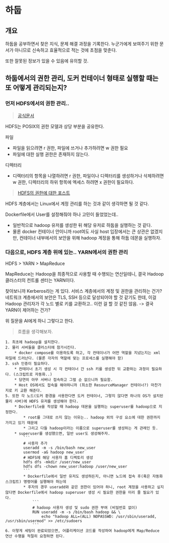 # 하둡

## 개요

하둡을 공부하면서 찾은 지식, 문제 해결 과정을 기록한다.
누군가에게 보여주기 위한 문서가 아니므로 신속하고 효율적으로 적는 것에 초점을 맞춘다.

또한 잘못된 정보가 있을 수 있음에 유의할 것.

## 하둡에서의 권한 관리, 도커 컨테이너 형태로 실행할 때는 또 어떻게 관리되는지?

### 먼저 HDFS에서의 권한 관리..

> [공식문서](https://hadoop.apache.org/docs/stable/hadoop-project-dist/hadoop-hdfs/HdfsPermissionsGuide.html)

HDFS는 POSIX의 권한 모델과 상당 부분을 공유한다.

파일
* 파일을 읽으려면 r 권한, 파일에 쓰거나 추가하려면 w 권한 필요
* 파일에 대한 실행 권한은 존재하지 않는다.

디렉터리
* 디렉터리의 항목을 나열하려면 r 권한, 파일이나 디렉터리를 생성하거나 삭제하려면 w 권한, 디렉터리의 하위 항목에 엑세스 하려면 x 권한이 필요하다.

> [HDFS의 권한에 대한 포스트](https://m.blog.naver.com/PostView.naver?isHttpsRedirect=true&blogId=thislover&logNo=220963687570)

HDFS 계층에서는 Linux에서 계정 관리를 하는 것과 같이 생각하면 될 것 같다.

Dockerfile에서 User를 설정해줘야 하나 고민이 들었었는데..
* 일반적으로 hadoop 유저를 생성한 뒤 해당 유저로 하둡을 실행하는 것 같다.
* 물론 docker 컨테이너 안이니까 root여도 사실 host 입장에서는 큰 상관은 없겠지만, 컨테이너 내부에서의 보안을 위해 hadoop 계정을 통해 하둡 데몬을 실행하자.

### 다음으로, HDFS 계층 위에 있는.. YARN에서의 권한 관리

HDFS > YARN > MapReduce

MapReduce는 Hadoop을 최종적으로 사용할 때 수행되는 연산일테니, 결국 Hadoop 클러스터의 컨트롤 센터는 YARN이다.

찾아보니까 Kerberos라는 게 있다. 서비스 계층에서의 계정 및 권한을 관리하는 건가?
네트워크 계층에서의 보안은 TLS, SSH 등으로 달성되어야 할 것 같기도 한데, 이걸 Hadoop 관리자가 각 노드 별로 키를 교환하고.. 이런 걸 할 것 같진 않음.
-> 결국 YARN이 제어하는 건가?

위 질문을 AI에게 하니 그렇다고 한다.

> 흐름을 생각해보자.
```
1. 최초에 hadoop을 설치한다.
2. 물리 서버들을 클러스터에 참가시킨다.
    * docker compose를 이용하도록 하고, 각 컨테이너가 어떤 역할을 지녔는지는 xml 파일에 드러난다. (물론 각자의 역할에 맞는 프로세스를 실행해야 함)
3. ssh 인증이 필요하다. 
    * 컨테이너 초기 생성 시 각 컨테이너 간 ssh 키를 생성한 뒤 교환하는 과정이 필요하다. (스크립트로 자동화..)
    * 당연히 아무 서버나 접속하고 그럴 순 없으니까 필요함.
    * Host OS에서도 접속을 해야하니까 (최소한 ResourceManager 컨테이너?) 마찬가지로 키 교환 해준다.
5. 또한 각 노드(도커 환경을 사용한다면 도커 컨테이너, 그렇지 않다면 하나의 OS가 설치된 물리 서버)에 HDFS 유저를 생성해야 한다.
    * Dockerfile을 작성할 때 hadoop 데몬을 실행하는 superuser를 hadoop으로 지정한다.
        * root를 그대로 쓰지 않는 이유는.. hadoop 외의 구성 요소에 대한 권한까지 가지고 있기 때문에 
        * 그리고 다들 hadoop이라는 이름으로 superuser를 생성하는 게 관례인 듯.
    * superuser를 생성했으면, 일반 user도 생성해주자.
        ```
        # 사용자 추가
        useradd -m -s /bin/bash new_user
        usermod -aG hadoop new_user
        # HDFS에 해당 사용자 홈 디렉토리 생성
        hdfs dfs -mkdir /user/new_user
        hdfs dfs -chown new_user:hadoop /user/new_user
        ```
        * Dockerfile에서 일반 유저도 생성하든지, 아니면 노드에 접속 후(혹은 자동화 스크립트) 명령어를 실행해야 하는데
        * 후자의 경우 useradd와 같은 권한이 있어야 하니, root 계정을 사용하고 싶지 않다면 Dockerfile에서 hadoop superuser 생성 시 필요한 권한을 미리 줄 필요가 있다.
            ```
            # hadoop 사용자 생성 및 sudo 권한 부여 (비밀번호 없이)
            RUN useradd -m -s /bin/bash hadoop && \
                echo "hadoop ALL=(ALL) NOPASSWD: /usr/sbin/useradd, /usr/sbin/usermod" >> /etc/sudoers
            ```
6. 이렇게 세팅이 완료되었으면, 어플리케이션 코드를 작성하여 hadoop에게 Map/Reduce 연산 수행을 적절히 요청하면 된다.
```